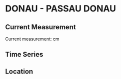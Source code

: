 # DONAU - PASSAU DONAU

## Current Measurement

Current measurement: <Value topic="rivers/pegel-online/DONAU/PASSAU-DONAU/measurementValue"/> cm

## Time Series

<TimeSeries topic="rivers/pegel-online/DONAU/PASSAU-DONAU/measurementValue" period="week" />

## Location

<WorldMap>
  <Marker lat="48.576133034895186" lon="13.459076097304042" labelTopic="rivers/pegel-online/DONAU/PASSAU-DONAU/measurementValue" />
</WorldMap>
